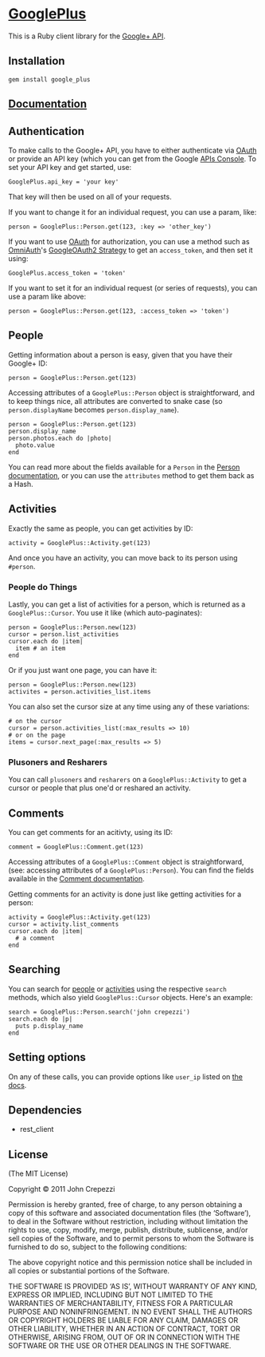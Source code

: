# [GooglePlus](http://rubygems.org/gems/google_plus)

This is a Ruby client library for the [Google+ API](http://developers.google.com/+/api/).

## Installation

    gem install google_plus

## [Documentation](http://rdoc.info/gems/google_plus/file/README.md)

## Authentication

To make calls to the Google+ API, you have to either authenticate via [OAuth](http://oauth.net/) or provide an API key (which you can get from the Google [APIs Console](https://code.google.com/apis/console#access).  To set your API key and get started, use:

    GooglePlus.api_key = 'your key'

That key will then be used on all of your requests.

If you want to change it for an individual request, you can use a param, like:

    person = GooglePlus::Person.get(123, :key => 'other_key')

If you want to use [OAuth](http://oauth.net/) for authorization, you can use a method such as [OmniAuth](https://github.com/intridea/omniauth)'s [GoogleOAuth2 Strategy](http://rubydoc.info/gems/oa-oauth/0.3.0/OmniAuth/Strategies/GoogleOAuth2) to get an `access_token`, and then set it using:

    GooglePlus.access_token = 'token'

If you want to set it for an individual request (or series of requests), you can use a param like above:

    person = GooglePlus::Person.get(123, :access_token => 'token')

## People

Getting information about a person is easy, given that you have their Google+ ID:

    person = GooglePlus::Person.get(123)

Accessing attributes of a `GooglePlus::Person` object is straightforward, and to keep things nice, all attributes are converted to snake case (so `person.displayName` becomes `person.display_name`).

    person = GooglePlus::Person.get(123)
    person.display_name
    person.photos.each do |photo|
      photo.value
    end

You can read more about the fields available for a `Person` in the [Person documentation](http://developers.google.com/+/api/latest/people), or you can use the `attributes` method to get them back as a Hash.

## Activities

Exactly the same as people, you can get activities by ID:

    activity = GooglePlus::Activity.get(123)

And once you have an activity, you can move back to its person using `#person`.

### People do Things

Lastly, you can get a list of activities for a person, which is returned as a `GooglePlus::Cursor`.  You use it like (which auto-paginates):

    person = GooglePlus::Person.new(123)
    cursor = person.list_activities
    cursor.each do |item|
      item # an item
    end

Or if you just want one page, you can have it:

    person = GooglePlus::Person.new(123)
    activites = person.activities_list.items

You can also set the cursor size at any time using any of these variations:

    # on the cursor
    cursor = person.activities_list(:max_results => 10)
    # or on the page
    items = cursor.next_page(:max_results => 5)

### Plusoners and Resharers

You can call `plusoners` and `resharers` on a `GooglePlus::Activity` to get a cursor or people that plus one'd or reshared an activity.

## Comments

You can get comments for an acitivty, using its ID:

    comment = GooglePlus::Comment.get(123)

Accessing attributes of a `GooglePlus::Comment` object is straightforward, (see: accessing attributes of a `GooglePlus::Person`).  You can find the fields available in the [Comment documentation](https://developers.google.com/+/api/latest/comments/list).

Getting comments for an activity is done just like getting activities for a person:

    activity = GooglePlus::Activity.get(123)
    cursor = activity.list_comments
    cursor.each do |item|
      # a comment
    end

## Searching

You can search for [people](https://developers.google.com/+/api/latest/people/search) or [activities](https://developers.google.com/+/api/latest/activities/search) using the respective `search` methods, which also yield `GooglePlus::Cursor` objects.  Here's an example:

    search = GooglePlus::Person.search('john crepezzi')
    search.each do |p|
      puts p.display_name
    end

## Setting options

On any of these calls, you can provide options like `user_ip` listed on [the docs](http://developers.google.com/+/api/).

## Dependencies

* rest_client

## License

(The MIT License)

Copyright © 2011 John Crepezzi

Permission is hereby granted, free of charge, to any person obtaining a copy of this software and associated documentation files (the ‘Software’), to deal in the Software without restriction, including without limitation the rights to use, copy, modify, merge, publish, distribute, sublicense, and/or sell copies of the Software, and to permit persons to whom the Software is furnished to do so, subject to the following conditions:

The above copyright notice and this permission notice shall be included in all copies or substantial portions of the Software.

THE SOFTWARE IS PROVIDED ‘AS IS’, WITHOUT WARRANTY OF ANY KIND, EXPRESS OR IMPLIED, INCLUDING BUT NOT LIMITED TO THE WARRANTIES OF MERCHANTABILITY, FITNESS FOR A PARTICULAR PURPOSE AND NONINFRINGEMENT. IN NO EVENT SHALL THE AUTHORS OR COPYRIGHT HOLDERS BE LIABLE FOR ANY CLAIM, DAMAGES OR OTHER LIABILITY, WHETHER IN AN ACTION OF CONTRACT, TORT OR OTHERWISE, ARISING FROM, OUT OF OR IN CONNECTION WITH THE SOFTWARE OR THE USE OR OTHER DEALINGS IN THE SOFTWARE. 
